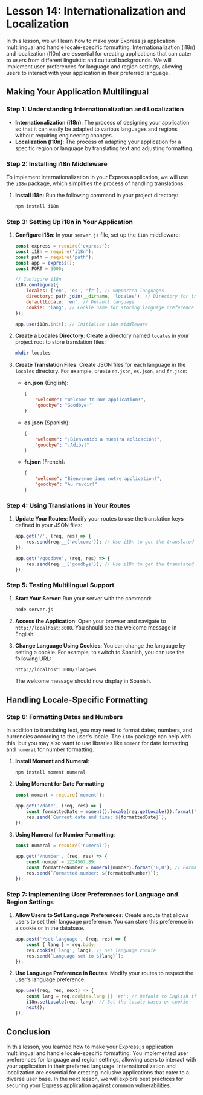 # Lesson 14: Internationalization and Localization

In this lesson, we will learn how to make your Express.js application multilingual and handle locale-specific formatting. Internationalization (i18n) and localization (l10n) are essential for creating applications that can cater to users from different linguistic and cultural backgrounds. We will implement user preferences for language and region settings, allowing users to interact with your application in their preferred language.

## Making Your Application Multilingual

### Step 1: Understanding Internationalization and Localization

- **Internationalization (i18n)**: The process of designing your application so that it can easily be adapted to various languages and regions without requiring engineering changes.
- **Localization (l10n)**: The process of adapting your application for a specific region or language by translating text and adjusting formatting.

### Step 2: Installing i18n Middleware

To implement internationalization in your Express application, we will use the `i18n` package, which simplifies the process of handling translations.

1. **Install i18n**: Run the following command in your project directory:

   ```bash
   npm install i18n
   ```

### Step 3: Setting Up i18n in Your Application

1. **Configure i18n**: In your `server.js` file, set up the `i18n` middleware:

   ```javascript
   const express = require('express');
   const i18n = require('i18n');
   const path = require('path');
   const app = express();
   const PORT = 3000;

   // Configure i18n
   i18n.configure({
       locales: ['en', 'es', 'fr'], // Supported languages
       directory: path.join(__dirname, 'locales'), // Directory for translation files
       defaultLocale: 'en', // Default language
       cookie: 'lang', // Cookie name for storing language preference
   });

   app.use(i18n.init); // Initialize i18n middleware
   ```

2. **Create a Locales Directory**: Create a directory named `locales` in your project root to store translation files:

   ```bash
   mkdir locales
   ```

3. **Create Translation Files**: Create JSON files for each language in the `locales` directory. For example, create `en.json`, `es.json`, and `fr.json`:

   - **en.json** (English):

     ```json
     {
         "welcome": "Welcome to our application!",
         "goodbye": "Goodbye!"
     }
     ```

   - **es.json** (Spanish):

     ```json
     {
         "welcome": "¡Bienvenido a nuestra aplicación!",
         "goodbye": "¡Adiós!"
     }
     ```

   - **fr.json** (French):

     ```json
     {
         "welcome": "Bienvenue dans notre application!",
         "goodbye": "Au revoir!"
     }
     ```

### Step 4: Using Translations in Your Routes

1. **Update Your Routes**: Modify your routes to use the translation keys defined in your JSON files:

   ```javascript
   app.get('/', (req, res) => {
       res.send(req.__('welcome')); // Use i18n to get the translated string
   });

   app.get('/goodbye', (req, res) => {
       res.send(req.__('goodbye')); // Use i18n to get the translated string
   });
   ```

### Step 5: Testing Multilingual Support

1. **Start Your Server**: Run your server with the command:

   ```bash
   node server.js
   ```

2. **Access the Application**: Open your browser and navigate to `http://localhost:3000`. You should see the welcome message in English.

3. **Change Language Using Cookies**: You can change the language by setting a cookie. For example, to switch to Spanish, you can use the following URL:

   ```
   http://localhost:3000/?lang=es
   ```

   The welcome message should now display in Spanish.

## Handling Locale-Specific Formatting

### Step 6: Formatting Dates and Numbers

In addition to translating text, you may need to format dates, numbers, and currencies according to the user's locale. The `i18n` package can help with this, but you may also want to use libraries like `moment` for date formatting and `numeral` for number formatting.

1. **Install Moment and Numeral**:

   ```bash
   npm install moment numeral
   ```

2. **Using Moment for Date Formatting**:

   ```javascript
   const moment = require('moment');

   app.get('/date', (req, res) => {
       const formattedDate = moment().locale(req.getLocale()).format('LLLL'); // Format date based on locale
       res.send(`Current date and time: ${formattedDate}`);
   });
   ```

3. **Using Numeral for Number Formatting**:

   ```javascript
   const numeral = require('numeral');

   app.get('/number', (req, res) => {
       const number = 1234567.89;
       const formattedNumber = numeral(number).format('0,0'); // Format number with commas
       res.send(`Formatted number: ${formattedNumber}`);
   });
   ```

### Step 7: Implementing User Preferences for Language and Region Settings

1. **Allow Users to Set Language Preferences**: Create a route that allows users to set their language preference. You can store this preference in a cookie or in the database.

   ```javascript
   app.post('/set-language', (req, res) => {
       const { lang } = req.body;
       res.cookie('lang', lang); // Set language cookie
       res.send(`Language set to ${lang}`);
   });
   ```

2. **Use Language Preference in Routes**: Modify your routes to respect the user's language preference:

   ```javascript
   app.use((req, res, next) => {
       const lang = req.cookies.lang || 'en'; // Default to English if no cookie
       i18n.setLocale(req, lang); // Set the locale based on cookie
       next();
   });
   ```

## Conclusion

In this lesson, you learned how to make your Express.js application multilingual and handle locale-specific formatting. You implemented user preferences for language and region settings, allowing users to interact with your application in their preferred language. Internationalization and localization are essential for creating inclusive applications that cater to a diverse user base. In the next lesson, we will explore best practices for securing your Express application against common vulnerabilities.